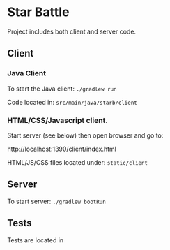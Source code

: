 # Star Battle

Project includes both client and server code.

## Client

### Java Client

To start the Java client: `./gradlew run`

Code located in: `src/main/java/starb/client`

### HTML/CSS/Javascript client.  

Start server (see below) then open browser and go to:

http://localhost:1390/client/index.html

HTML/JS/CSS files located under: `static/client`

## Server

To start server:  `./gradlew bootRun`

## Tests

Tests are located in 